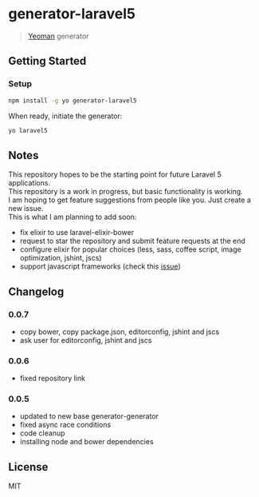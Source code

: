 # generator-laravel5

> [Yeoman](http://yeoman.io) generator


## Getting Started

### Setup

```bash
npm install -g yo generator-laravel5
```

When ready, initiate the generator:

```bash
yo laravel5
```

## Notes

This repository hopes to be the starting point for future Laravel 5 applications.  
This repository is a work in progress, but basic functionality is working.  
I am hoping to get feature suggestions from people like you. Just create a new issue.  
This is what I am planning to add soon:
* fix elixir to use laravel-elixir-bower
* request to star the repository and submit feature requests at the end
* configure elixir for popular choices (less, sass, coffee script, image optimization, jshint, jscs)
* support javascript frameworks (check this [issue](https://github.com/jadjoubran/laravel5-generator/issues/2))


## Changelog

### 0.0.7

+ copy bower, copy package.json, editorconfig, jshint and jscs
+ ask user for editorconfig, jshint and jscs



### 0.0.6

+ fixed repository link


### 0.0.5

+ updated to new base generator-generator
+ fixed async race conditions
+ code cleanup
+ installing node and bower dependencies



## License

MIT

